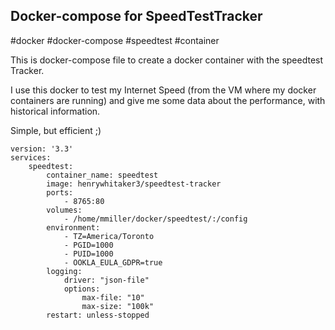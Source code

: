 
## Docker-compose for SpeedTestTracker

#docker #docker-compose #speedtest #container

This is docker-compose file to create a docker container with the speedtest Tracker.

I use this docker to test my Internet Speed (from the VM where my docker containers are running) and give me some data about the performance, with historical information.

Simple, but efficient ;)

```
version: '3.3'
services:
    speedtest:
        container_name: speedtest
        image: henrywhitaker3/speedtest-tracker
        ports:
            - 8765:80
        volumes:
            - /home/mmiller/docker/speedtest/:/config
        environment:
            - TZ=America/Toronto
            - PGID=1000
            - PUID=1000
            - OOKLA_EULA_GDPR=true
        logging:
            driver: "json-file"
            options:
                max-file: "10"
                max-size: "100k"
        restart: unless-stopped
```
